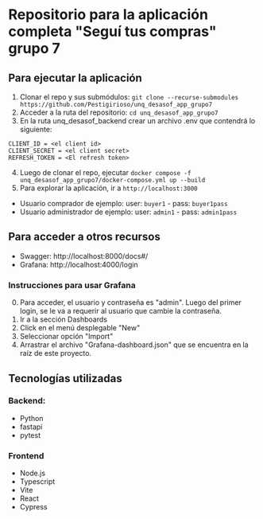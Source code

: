 # Repositorio para la aplicación completa "Seguí tus compras" grupo 7

## Para ejecutar la aplicación

1. Clonar el repo y sus submódulos: `git clone --recurse-submodules https://github.com/Pestigirioso/unq_desasof_app_grupo7`
2. Acceder a la ruta del repositorio: `cd unq_desasof_app_grupo7`
3. En la ruta unq_desasof_backend crear un archivo .env que contendrá lo siguiente:

```
CLIENT_ID = <el client id>
CLIENT_SECRET = <el client secret>
REFRESH_TOKEN = <El refresh token>
```

4. Luego de clonar el repo, ejecutar `docker compose -f unq_desasof_app_grupo7/docker-compose.yml up --build`
5. Para explorar la aplicación, ir a `http://localhost:3000`

- Usuario comprador de ejemplo: user: `buyer1` - pass: `buyer1pass`
- Usuario administrador de ejemplo: user: `admin1` - pass: `admin1pass`

## Para acceder a otros recursos

- Swagger: http://localhost:8000/docs#/
- Grafana: http://localhost:4000/login

### Instrucciones para usar Grafana

0. Para acceder, el usuario y contraseña es "admin". Luego del primer login, se le va a requerir al usuario que cambie la contraseña.
1. Ir a la sección Dashboards
2. Click en el menú desplegable "New"
3. Seleccionar opción "Import"
4. Arrastrar el archivo "Grafana-dashboard.json" que se encuentra en la raíz de este proyecto.

## Tecnologías utilizadas

### Backend:

- Python
- fastapi
- pytest

### Frontend

- Node.js
- Typescript
- Vite
- React
- Cypress
